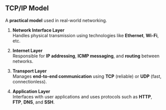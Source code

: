 ## TCP/IP Model

A **practical model** used in real-world networking.

1. **Network Interface Layer**  
   Handles physical transmission using technologies like **Ethernet**, **Wi-Fi**, etc.

2. **Internet Layer**  
   Responsible for **IP addressing**, **ICMP messaging**, and **routing** between networks.

3. **Transport Layer**  
   Manages **end-to-end communication** using **TCP** (reliable) or **UDP** (fast, connectionless).

4. **Application Layer**  
   Interfaces with user applications and uses protocols such as **HTTP**, **FTP**, **DNS**, and **SSH**.

